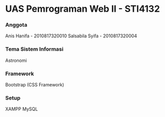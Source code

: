 # UAS Pemrograman Web II - STI4132

### Anggota
Anis Hanifa - 2010817320010
Salsabila Syifa - 2010817320004

### Tema Sistem Informasi
Astronomi

### Framework
Bootstrap (CSS Framework)

### Setup
XAMPP
MySQL
